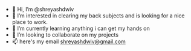 - 👋 Hi, I’m @shreyashdwiv
- 👀 I’m interested in clearing my back subjects and is looking for a nice place to work.
- 🌱 I’m currently learning anything i can get my hands on
- 💞️ I’m looking to collaborate on my projects
- 📫 here's my email shreyashdwiv@gmail.com

<!---
shreyashdwiv/shreyashdwiv is a ✨ special ✨ repository because its `README.md` (this file) appears on your GitHub profile.
You can click the Preview link to take a look at your changes.
--->
